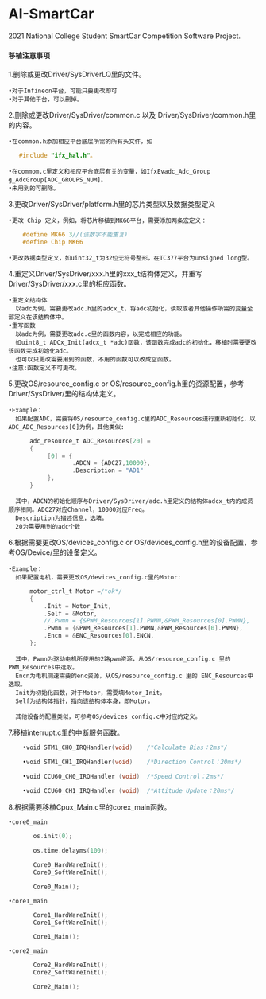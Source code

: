 # AI-SmartCar
 2021 National College Student SmartCar Competition Software Project.  
   
     
#### 移植注意事项
1.删除或更改Driver/SysDriverLQ里的文件。<br>

    •对于Infineon平台，可能只要更改即可  
    •对于其他平台，可以删掉。
    
2.删除或更改Driver/SysDriver/common.c 以及 Driver/SysDriver/common.h里的内容。 

    •在common.h添加相应平台底层所需的所有头文件，如
        
 ```c
    #include "ifx_hal.h"。
 ```
       
    •在commom.c里定义和相应平台底层有关的变量，如IfxEvadc_Adc_Group g_AdcGroup[ADC_GROUPS_NUM]。  
    •未用到的可删除。 
    
3.更改Driver/SysDriver/platform.h里的芯片类型以及数据类型定义  

    •更改 Chip 定义，例如，将芯片移植到MK66平台，需要添加两条宏定义：  
    
```c
    #define MK66 3//(该数字不能重复)  
    #define Chip MK66  
```
    
    •更改数据类型定义，如uint32_t为32位无符号整形，在TC377平台为unsigned long型。  
    
4.重定义Driver/SysDriver/xxx.h里的xxx_t结构体定义，并重写Driver/SysDriver/xxx.c里的相应函数。  

    •重定义结构体  
      以adc为例，需要更改adc.h里的adcx_t，将adc初始化，读取或者其他操作所需的变量全部定义在该结构体中。  
    •重写函数  
      以adc为例，需要更改adc.c里的函数内容，以完成相应的功能。  
      如uint8_t ADCx_Init(adcx_t *adc)函数，该函数完成adc的初始化，移植时需要更改该函数完成初始化adc。  
      也可以只更改需要用到的函数，不用的函数可以改成空函数。  
    •注意:函数定义不可更改。  
    
5.更改OS/resource_config.c or OS/resource_config.h里的资源配置，参考Driver/SysDriver/里的结构体定义。  

    •Example：  
      如果配置ADC，需要将OS/resource_config.c里的ADC_Resources进行重新初始化，以ADC_ADC_Resources[0]为例，其他类似:  
   
```c
      adc_resource_t ADC_Resources[20] =  
      {  
           [0] = {  
                  .ADCN = {ADC27,10000},  
                  .Description = "AD1"  
           },  
      } 
```
    
      其中，ADCN的初始化顺序与Driver/SysDriver/adc.h里定义的结构体adcx_t内的成员顺序相同。ADC27对应Channel，10000对应Freq。  
      Description为描述信息，选填。
      20为需要用到的adc个数
      
6.根据需要更改OS/devices_config.c or OS/devices_config.h里的设备配置，参考OS/Device/里的设备定义。

    •Example：  
      如果配置电机，需要更改OS/devices_config.c里的Motor:
```c    
      motor_ctrl_t Motor =/*ok*/
      {
          .Init = Motor_Init,
          .Self = &Motor,
          //.Pwmn = {&PWM_Resources[1].PWMN,&PWM_Resources[0].PWMN},
          .Pwmn = {&PWM_Resources[1].PWMN,&PWM_Resources[0].PWMN},
          .Encn = &ENC_Resources[0].ENCN,  
      };
 ```
      其中，Pwmn为驱动电机所使用的2路pwm资源，从OS/resource_config.c 里的 PWM_Resources中选取。
      Encn为电机测速需要的enc资源，从OS/resource_config.c 里的 ENC_Resources中选取。
      Init为初始化函数，对于Motor，需要填Motor_Init。
      Self为结构体指针，指向该结构体本身，即Motor。
      
      其他设备的配置类似，可参考OS/devices_config.c中对应的定义。
      
7.移植interrupt.c里的中断服务函数。

```c
    •void STM1_CH0_IRQHandler(void)    /*Calculate Bias：2ms*/

    •void STM1_CH1_IRQHandler(void)    /*Direction Control：20ms*/

    •void CCU60_CH0_IRQHandler (void)  /*Speed Control：2ms*/
   
    •void CCU60_CH1_IRQHandler (void)  /*Attitude Update：20ms*/
```

    
8.根据需要移植Cpux_Main.c里的corex_main函数。

    •core0_main
        
 ```c
        os.init(0);

        os.time.delayms(100);

        Core0_HardWareInit();
        Core0_SoftWareInit();

        Core0_Main();
 ```
        
    •core1_main
 
 ```c
        Core1_HardWareInit();
        Core1_SoftWareInit();

        Core1_Main();
 ```
        
    •core2_main
    
 ```c
        Core2_HardWareInit();
        Core2_SoftWareInit();

        Core2_Main();        
  ```
        
    

